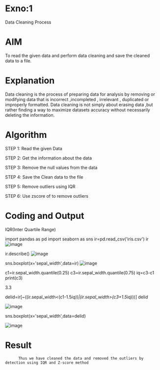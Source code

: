 # Exno:1
Data Cleaning Process

# AIM
To read the given data and perform data cleaning and save the cleaned data to a file.

# Explanation
Data cleaning is the process of preparing data for analysis by removing or modifying data that is incorrect ,incompleted , irrelevant , duplicated or improperly formatted. Data cleaning is not simply about erasing data ,but rather finding a way to maximize datasets accuracy without necessarily deleting the information.

# Algorithm
STEP 1: Read the given Data

STEP 2: Get the information about the data

STEP 3: Remove the null values from the data

STEP 4: Save the Clean data to the file

STEP 5: Remove outliers using IQR

STEP 6: Use zscore of to remove outliers

# Coding and Output
           
            
IQR(Inter Quartile Range)

import pandas as pd
import seaborn as sns
ir=pd.read_csv('iris.csv')
ir
![image](https://github.com/user-attachments/assets/88823b30-bd8d-43cd-8748-b7693f5eb18e)

ir.describe()
![image](https://github.com/user-attachments/assets/c3d69d84-3e8c-4d50-88c0-3995fafc2441)

sns.boxplot(x='sepal_width',data=ir)
![image](https://github.com/user-attachments/assets/62c76153-0237-48ef-8de9-bbeceadc59eb)

c1=ir.sepal_width.quantile(0.25)
c3=ir.sepal_width.quantile(0.75)
iq=c3-c1
print(c3)

3.3

delid=ir[~((ir.sepal_width<(c1-1.5*iq))|(ir.sepal_width>(c3+1.5*iq)))]
delid

![image](https://github.com/user-attachments/assets/6f9dbc48-7f4a-45ec-9449-637e220e1a70)

sns.boxplot(x='sepal_width',data=delid)


![image](https://github.com/user-attachments/assets/077fb837-9746-452b-baf6-d937b0c4ce75)








                                                
# Result
          Thus we have cleaned the data and removed the outliers by detection using IQR and Z-score method
